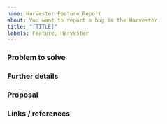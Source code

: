 ```yaml
---
name: Harvester Feature Report
about: You want to report a bug in the Harvester.
title: "[TITLE]"
labels: Feature, Harvester
---
```


### Problem to solve

<!-- What problem do we solve? -->

### Further details

<!-- Include use cases, benefits, and/or goals -->

### Proposal

<!-- What do you propose to solve this problem? -->

### Links / references

<!-- Provide any screenshot or links to websites that may be relevant to your proposal -->
